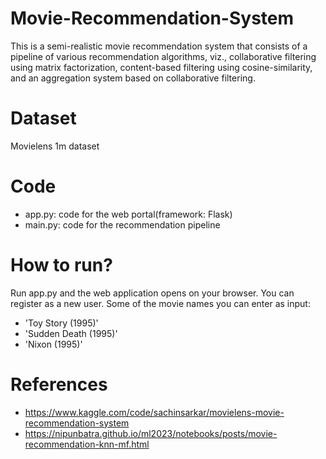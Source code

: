 # Movie-Recommendation-System
This is a semi-realistic movie recommendation system that consists of a pipeline of various recommendation algorithms, viz., collaborative filtering 
using matrix factorization, content-based filtering using cosine-similarity, and an aggregation system based on collaborative filtering.

# Dataset

Movielens 1m dataset

# Code 

- app.py: code for the web portal(framework: Flask) 
- main.py: code for the recommendation pipeline

# How to run?

Run app.py and the web application opens on your browser. You can register as a new user. 
Some of the movie names you can enter as input: 

- 'Toy Story (1995)' 
- 'Sudden Death (1995)' 
- 'Nixon (1995)'

# References 

- https://www.kaggle.com/code/sachinsarkar/movielens-movie-recommendation-system 
- https://nipunbatra.github.io/ml2023/notebooks/posts/movie-recommendation-knn-mf.html 
